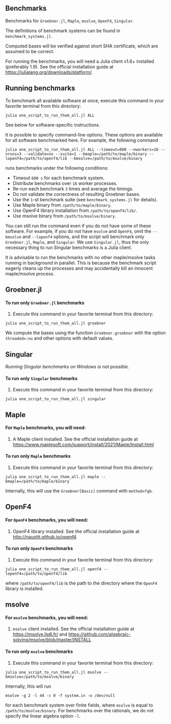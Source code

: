 ## Benchmarks

Benchmarks for `Groebner.jl`, `Maple`, `msolve`, `OpenF4`, `Singular`.

The definitions of benchmark systems can be found in `benchmark_systems.jl`.

Computed bases will be verified against short SHA certificate, which are assumed to
be correct.

For running the benchmarks, you will need a Julia client v1.6+ installed (preferably 1.9).
See the official installation guide at
https://julialang.org/downloads/platform/.

## Running benchmarks

To benchmark all available software at once, execute this command in your favorite terminal from this directory:

```
julia one_script_to_run_them_all.jl ALL
```

See below for software-specific instructions.

It is possible to specify command-line options. 
These options are available for all software benchmarked here.
For example, the following command

```
julia one_script_to_run_them_all.jl ALL --timeout=600 --nworkers=16 --nruns=3 --validate=no --suite=1 --bmaple=/path/to/maple/binary --lopenf4=/path/to/openf4/lib --bmsolve=/path/to/msolve/binary
```

runs benchmarks under the following conditions:

- Timeout `600 s` for each benchmark system.
- Distribute benchmarks over `16` worker processes.
- Re-run each benchmark `3` times and average the timings.
- Do not validate the correctness of resulting Groebner bases.
- Use the `1`-st benchmark suite (see `benchmark_systems.jl` for details).
- Use Maple binary from `/path/to/maple/binary`.
- Use OpenF4 library installation from `/path/to/openf4/lib/`.
- Use msolve binary from `/path/to/msolve/binary`.

You can still run the command even if you do not have some of these software. 
For example, if you do not have `msolve` and `OpenF4`, omit the `--bmsolve` and `--lopenf4` options, and the script will benchmark only `Groebner.jl`, `Maple`, and `Singular`.
We use `Singular.jl`, thus the only necessary thing to run Singular benchmarks is a Julia client.

It is advisable to run the benchmarks with no other maple/msolve tasks running in background in parallel. This is because the benchmark script eagerly cleans up the processes and may accidentally kill an innocent maple/msolve process.

## Groebner.jl

#### To run only `Groebner.jl` benchmarks

1. Execute this command in your favorite terminal from this directory:

```
julia one_script_to_run_them_all.jl groebner
```

We compute the bases using the function `Groebner.groebner` with the option `threaded=:no` and other options with default values.

## Singular

*Running Singular benchmarks on Windows is not possible.*

#### To run only `Singular` benchmarks

1. Execute this command in your favorite terminal from this directory:

```
julia one_script_to_run_them_all.jl singular
```

## Maple

#### For `Maple` benchmarks, you will need:

1. A Maple client installed. See the official installation guide at https://www.maplesoft.com/support/install/2021/Maple/Install.html

#### To run only `Maple` benchmarks

1. Execute this command in your favorite terminal from this directory:

```
julia one_script_to_run_them_all.jl maple --bmaple=/path/to/maple/binary
```

Internally, this will use the `Groebner[Basis]` command with `method=fgb`.

## OpenF4

#### For `OpenF4` benchmarks, you will need:

1. OpenF4 library installed. See the official installation guide at http://nauotit.github.io/openf4

#### To run only `OpenF4` benchmarks

1. Execute this command in your favorite terminal from this directory:

```
julia one_script_to_run_them_all.jl openf4 --lopenf4=/path/to/openf4/lib
```

where `/path/to/openf4/lib` is the path to the directory where the `OpenF4` library is installed.

## msolve

#### For `msolve` benchmarks, you will need:

1. `msolve` client installed. See the official installation guide at https://msolve.lip6.fr/ and https://github.com/algebraic-solving/msolve/blob/master/INSTALL

#### To run only `msolve` benchmarks

1. Execute this command in your favorite terminal from this directory:

```
julia one_script_to_run_them_all.jl msolve --bmsolve=/path/to/msolve/binary
```

Internally, this will run

```
msolve -g 2 -l 44 -c 0 -f system.in -o /dev/null
```

for each benchmark system over finite fields, where `msolve` is equal to `/path/to/msolve/binary`.
For benchmarks over the rationals, we do not specify the linear algebra option `-l`.

